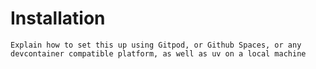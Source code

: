 # Installation

```{admonition} TODO
Explain how to set this up using Gitpod, or Github Spaces, or any devcontainer compatible platform, as well as uv on a local machine
```
